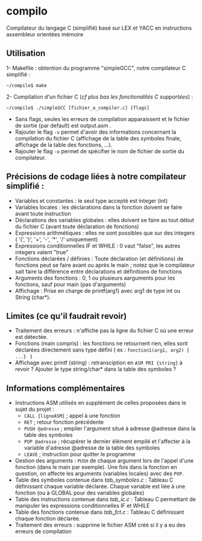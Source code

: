 # compilo
Compilateur du langage C (simplifié) basé sur LEX et YACC en instructions assembleur orientées mémoire

## Utilisation 
1- Makefile : obtention du programme "simpleGCC", notre compilateur C simplifié : 

`~/compilo$ make`

2- Compilation d'un fichier C (*cf plus bas les fonctionalités C supportées*) :

`~/compilo$ ./simpleGCC [fichier_a_compiler.c] [flags]`


- Sans flags, seules les erreurs de compilation apparaissent et le fichier de sortie (par default) est output.asm .
- Rajouter le flag `-v` permet d'avoir des informations concernant la compilation du fichier C (affichage de la table des symboles finale, affichage de la table des fonctions, ...). 
- Rajouter le flag `-o` permet de spécifier le nom de fichier de sortie du compilateur.


## Précisions de codage liées à notre compilateur simplifié :
* Variables et constantes : le seul type accepté est integer (int) 
* Variables locales : les déclarations dans la fonction doivent se faire avant toute instruction 
* Déclarations des variables globales : elles doivent se faire au tout début du fichier C (avant toute déclaration de fonctions)  
* Expressions arithmétiques : elles ne sont possibles que sur des integers ( '(', ')', '+', '-', '*', '/' uniquement) 
* Expressions conditionnelles IF et WHILE : 0 vaut "false", les autres integers valent "true" 
* Fonctions déclarées / définies : Toute déclaration (et définitions) de fonctions peut se faire avant ou après le main ; notez que le compilateur sait faire la différence entre déclarations et définitions de fonctions
* Arguments des fonctions : 0, 1  ou plusieurs aarguments pour les fonctions, sauf pour main (pas d'arguments)
* Affichage : Prise en charge de printf(arg1) avec arg1 de type int ou String (char*).   

## Limites (ce qu'il faudrait revoir)
* Traitement des erreurs : n'affiche pas la ligne du fichier C où une erreur est détectée. 
* Fonctions (main compris) : les fonctions ne retournent rien, elles sont déclarées directement sans type défini ( ex : `fonction1(arg1, arg2) { ...} ` )  
* Affichage avec printf (string) : retransciption en `ASM PRI {string}` à revoir ? Ajouter le type string/char* dans la table des symboles ?


## Informations complémentaires 
* Instructions ASM utilisés en supplément de celles proposées dans le sujet du projet :  
    - `CALL {ligneASM}` ; appel à une fonction
    - `RET` ; retour fonction précédente
    - `PUSH @adresse` ; empiler l'argument situé à adresse @adresse dans la table des symboles 
    - `POP @adresse` ; récupérer le dernier élément empilé et l'affecter à la variable d'adresse @adresse de la table des symboles
    - `LEAVE` ; instruction pour quitter le programme
* Gestion des arguments : `PUSH` de chaque argument lors de l'appel d'une fonction (dans le main  par exemple). Une fois dans la fonction en question, on affecte les arguments (variables locales) avec des `POP`.   
* Table des symboles contenue dans *tab_symboles.c* : Tableau C définissant chaque variable déclarée. Chaque variable est liée à une fonction (ou à GLOBAL pour des variables globales) 
* Table des instructions contenue dans *tab_ic.c* : Tableau C permettant de manipuler les expressions conditionnelles IF et WHILE
* Table des fonctions contenue dans *tab_fct.c* : Tableau C définissant chaque fonction déclarée. 
* Traitement des erreurs : supprime le fichier ASM créé si il y a eu des erreurs de compilation




